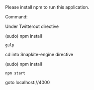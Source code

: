 Please install npm to run this application.

Command:

Under Twitterout directive

(sudo)  npm install

	gulp

cd into Snapkite-engine directive

(sudo)  npm install

	npm start

goto localhost://4000


